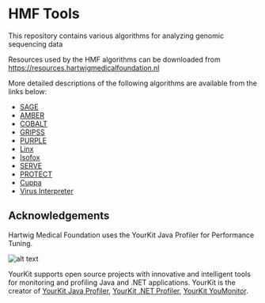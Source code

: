 # HMF Tools
This repository contains various algorithms for analyzing genomic sequencing data

Resources used by the HMF algorithms can be downloaded from https://resources.hartwigmedicalfoundation.nl

More detailed descriptions of the following algorithms are available from the links below:
 - [SAGE](./sage/README.md)
 - [AMBER](./amber/README.md)
 - [COBALT](./cobalt/README.md)
 - [GRIPSS](./gripss/README.md)
 - [PURPLE](./purple/README.md)
 - [Linx](./sv-linx/README.md)
 - [Isofox](./isofox/README.md)
 - [SERVE](./serve/README.md)
 - [PROTECT](./protect/README.md)
 - [Cuppa](./cuppa/README.md)
 - [Virus Interpreter](./virus-interpreter/README.md)

## Acknowledgements

Hartwig Medical Foundation uses the YourKit Java Profiler for Performance Tuning.

![alt text](https://www.yourkit.com/images/yklogo.png)

YourKit supports open source projects with innovative and intelligent tools for monitoring and profiling Java and .NET applications.
YourKit is the creator of [YourKit Java Profiler](https://www.yourkit.com/java/profiler/), [YourKit .NET Profiler](https://www.yourkit.com/.net/profiler/), [YourKit YouMonitor](https://www.yourkit.com/youmonitor/).